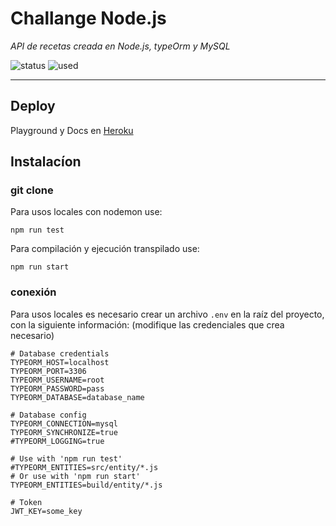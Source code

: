 # Challange Node.js
_API de recetas creada en Node.js, typeOrm y MySQL_

![status](https://img.shields.io/badge/status-OK-green) ![used](https://img.shields.io/badge/used-graphql--apollo-blue)

----

## Deploy
Playground y Docs en [Heroku](https://challange-recipe.herokuapp.com/)

## Instalacíon
### git clone
Para usos locales con nodemon use:
```
npm run test
```
Para compilación y ejecución transpilado use:
```
npm run start
```

### conexión
 Para usos locales es necesario crear un archivo  `.env` en la raíz del proyecto, con la siguiente información: (modifique las credenciales que crea necesario)
```
# Database credentials
TYPEORM_HOST=localhost
TYPEORM_PORT=3306
TYPEORM_USERNAME=root
TYPEORM_PASSWORD=pass
TYPEORM_DATABASE=database_name

# Database config
TYPEORM_CONNECTION=mysql
TYPEORM_SYNCHRONIZE=true
#TYPEORM_LOGGING=true

# Use with 'npm run test'
#TYPEORM_ENTITIES=src/entity/*.js
# Or use with 'npm run start'
TYPEORM_ENTITIES=build/entity/*.js

# Token
JWT_KEY=some_key
```
